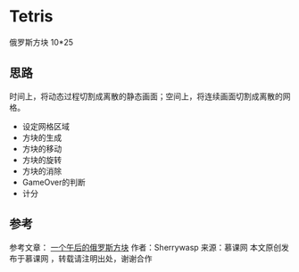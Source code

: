 # Tetris #
俄罗斯方块 10*25

## 思路 ##
时间上，将动态过程切割成离散的静态画面；空间上，将连续画面切割成离散的网格。

- 设定网格区域
- 方块的生成
- 方块的移动
- 方块的旋转
- 方块的消除
- GameOver的判断
- 计分


## 参考 ##
参考文章： [一个午后的俄罗斯方块](http://www.imooc.com/article/285405)
作者：Sherrywasp
来源：慕课网
本文原创发布于慕课网 ，转载请注明出处，谢谢合作
